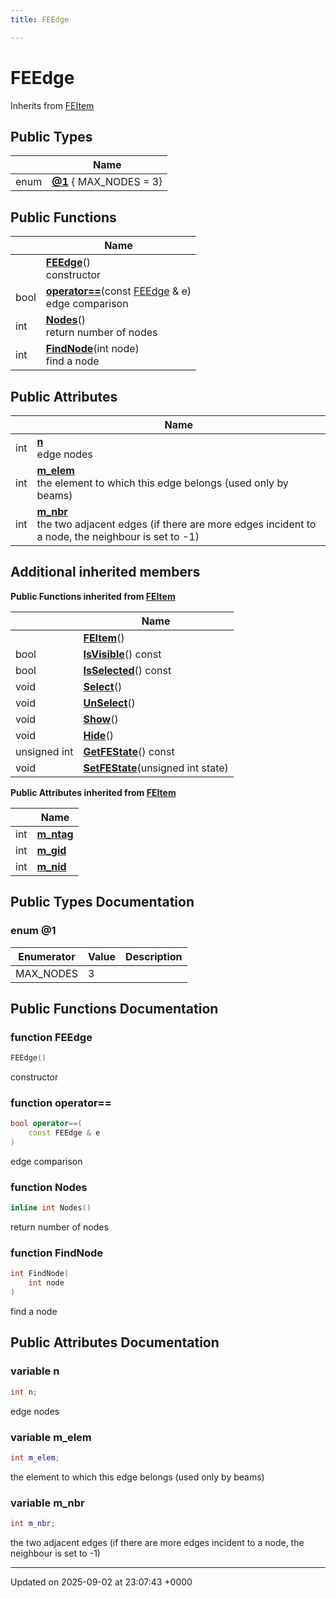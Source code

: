 ```yaml
---
title: FEEdge

---
```


# FEEdge





Inherits from [FEItem](../Classes/classFEItem.md)

## Public Types

|                | Name           |
| -------------- | -------------- |
| enum| **[@1](../Classes/classFEEdge.md#enum-@1)** { MAX_NODES = 3} |

## Public Functions

|                | Name           |
| -------------- | -------------- |
| | **[FEEdge](../Classes/classFEEdge.md#function-feedge)**()<br>constructor  |
| bool | **[operator==](../Classes/classFEEdge.md#function-operator==)**(const [FEEdge](../Classes/classFEEdge.md) & e)<br>edge comparison  |
| int | **[Nodes](../Classes/classFEEdge.md#function-nodes)**()<br>return number of nodes  |
| int | **[FindNode](../Classes/classFEEdge.md#function-findnode)**(int node)<br>find a node  |

## Public Attributes

|                | Name           |
| -------------- | -------------- |
| int | **[n](../Classes/classFEEdge.md#variable-n)** <br>edge nodes  |
| int | **[m_elem](../Classes/classFEEdge.md#variable-m-elem)** <br>the element to which this edge belongs (used only by beams)  |
| int | **[m_nbr](../Classes/classFEEdge.md#variable-m-nbr)** <br>the two adjacent edges (if there are more edges incident to a node, the neighbour is set to -1)  |

## Additional inherited members

**Public Functions inherited from [FEItem](../Classes/classFEItem.md)**

|                | Name           |
| -------------- | -------------- |
| | **[FEItem](../Classes/classFEItem.md#function-feitem)**() |
| bool | **[IsVisible](../Classes/classFEItem.md#function-isvisible)**() const |
| bool | **[IsSelected](../Classes/classFEItem.md#function-isselected)**() const |
| void | **[Select](../Classes/classFEItem.md#function-select)**() |
| void | **[UnSelect](../Classes/classFEItem.md#function-unselect)**() |
| void | **[Show](../Classes/classFEItem.md#function-show)**() |
| void | **[Hide](../Classes/classFEItem.md#function-hide)**() |
| unsigned int | **[GetFEState](../Classes/classFEItem.md#function-getfestate)**() const |
| void | **[SetFEState](../Classes/classFEItem.md#function-setfestate)**(unsigned int state) |

**Public Attributes inherited from [FEItem](../Classes/classFEItem.md)**

|                | Name           |
| -------------- | -------------- |
| int | **[m_ntag](../Classes/classFEItem.md#variable-m-ntag)**  |
| int | **[m_gid](../Classes/classFEItem.md#variable-m-gid)**  |
| int | **[m_nid](../Classes/classFEItem.md#variable-m-nid)**  |


## Public Types Documentation

### enum @1

| Enumerator | Value | Description |
| ---------- | ----- | ----------- |
| MAX_NODES | 3|   |




## Public Functions Documentation

### function FEEdge

```cpp
FEEdge()
```

constructor 

### function operator==

```cpp
bool operator==(
    const FEEdge & e
)
```

edge comparison 

### function Nodes

```cpp
inline int Nodes()
```

return number of nodes 

### function FindNode

```cpp
int FindNode(
    int node
)
```

find a node 

## Public Attributes Documentation

### variable n

```cpp
int n;
```

edge nodes 

### variable m_elem

```cpp
int m_elem;
```

the element to which this edge belongs (used only by beams) 

### variable m_nbr

```cpp
int m_nbr;
```

the two adjacent edges (if there are more edges incident to a node, the neighbour is set to -1) 

-------------------------------

Updated on 2025-09-02 at 23:07:43 +0000